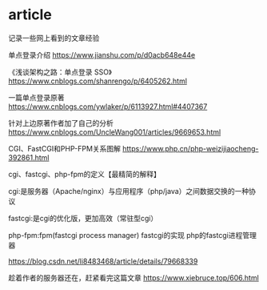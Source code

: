 # article
记录一些网上看到的文章经验

单点登录介绍
https://www.jianshu.com/p/d0acb648e44e

《浅谈架构之路：单点登录 SSO》
https://www.cnblogs.com/shanrengo/p/6405262.html


一篇单点登录原著
https://www.cnblogs.com/ywlaker/p/6113927.html#4407367

针对上边原著作者加了自己的分析
https://www.cnblogs.com/UncleWang001/articles/9669653.html


CGI、FastCGI和PHP-FPM关系图解
https://www.php.cn/php-weizijiaocheng-392861.html


cgi、fastcgi、php-fpm的定义【最精简的解释】

cgi:是服务器（Apache/nginx）与应用程序（php/java）之间数据交换的一种协议

fastcgi:是cgi的优化版，更加高效（常驻型cgi）

php-fpm:fpm(fastcgi process manager) fastcgi的实现 php的fastcgi进程管理器

https://blog.csdn.net/li8483468/article/details/79668339


趁着作者的服务器还在，赶紧看完这篇文章
https://www.xiebruce.top/606.html
